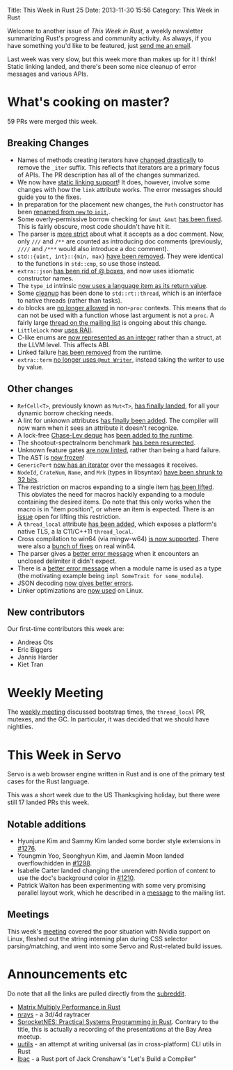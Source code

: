 Title: This Week in Rust 25
Date: 2013-11-30 15:56
Category: This Week in Rust

Welcome to another issue of *This Week in Rust*, a weekly newsletter
summarizing Rust's progress and community activity. As always, if you have
something you'd like to be featured, just [send me an
email](mailto:corey@octayn.net?subject=This%20Week%20in%20Rust%20Suggestion).

Last week was very slow, but this week more than makes up for it I think!
Static linking landed, and there's been some nice cleanup of error messages
and various APIs.

<!-- more -->

# What's cooking on master?

59 PRs were merged this week.

## Breaking Changes

- Names of methods creating iterators have [changed
  drastically](https://github.com/mozilla/rust/pull/10622) to remove the
  `_iter` suffix. This reflects that iterators are a primary focus of APIs.
  The PR description has all of the changes summarized.
- We now have [static linking
  support](https://github.com/mozilla/rust/pull/10528)! It does, however,
  involve some changes with how the `link` attribute works. The error messages
  should guide you to the fixes.
- In preparation for the placement new changes, the `Path` constructor has
  been [renamed from `new` to
  `init`](https://github.com/mozilla/rust/pull/10697),.
- Some overly-permissive borrow checking for `&mut &mut` [has been
  fixed](https://github.com/mozilla/rust/pull/10519). This is fairly obscure,
  most code shouldn't have hit it.
- The parser is [more strict](https://github.com/mozilla/rust/pull/10642)
  about what it accepts as a doc comment. Now, only `///` and `/**`  are
  counted as introducing doc comments (previously, `////` and `/***` would
  also introduce a doc comment).
- `std::{uint, int}::{min, max}` [have been
  removed](https://github.com/mozilla/rust/pull/10719). They were identical to
  the functions in `std::cmp`, so use those instead.
- `extra::json` [has been rid of @
  boxes](https://github.com/mozilla/rust/pull/10727), and now uses idiomatic
  constructor names.
- The `type_id` intrinsic [now uses a language item as its return
  value](https://github.com/mozilla/rust/pull/10722).
- Some [cleanup](https://github.com/mozilla/rust/pull/10662) has been done to
  `std::rt::thread`, which is an interface to native threads (rather than
  tasks).
- `do` blocks are [no longer
  allowed](https://github.com/mozilla/rust/pull/10581) in non-`proc` contexts.
  This means that `do` can not be used with a function whose last argument is
  not a `proc`. A fairly large [thread on the mailing
  list](https://mail.mozilla.org/pipermail/rust-dev/2013-November/006999.html)
  is ongoing about this change.
- `LittleLock` now [uses RAII](https://github.com/mozilla/rust/pull/10660).
- C-like enums are [now represented as an
  integer](https://github.com/mozilla/rust/pull/10652) rather than a struct,
  at the LLVM level. This affects ABI.
- Linked failure [has been
  removed](https://github.com/mozilla/rust/pull/10603) from the runtime.
- `extra::term` [no longer uses `@mut
  Writer`](https://github.com/mozilla/rust/pull/10637), instead taking the
  writer to use by value.

## Other changes

- `RefCell<T>`, previously known as `Mut<T>`, [has finally
  landed](https://github.com/mozilla/rust/pull/10514), for all your dynamic
  borrow checking needs.
- A lint for unknown attributes [has finally been
  added](https://github.com/mozilla/rust/pull/10316). The compiler will now
  warn when it sees an attribute it doesn't recognize.
- A lock-free [Chase-Lev
  deque](http://citeseerx.ist.psu.edu/viewdoc/download?doi=10.1.1.170.1097&rep=rep1&type=pdf)
  has [been added to the runtime](https://github.com/mozilla/rust/pull/10678).
- The shootout-spectralnorm benchmark [has been
  resurrected](https://github.com/mozilla/rust/pull/10704).
- Unknown feature gates [are now
  linted](https://github.com/mozilla/rust/pull/10680), rather than being a
  hard failure.
- The AST is [now frozen](https://github.com/mozilla/rust/pull/10693)!
- `GenericPort` [now has an
  iterator](https://github.com/mozilla/rust/pull/10688) over the messages it
  receives.
- `NodeId`, `CrateNum`, `Name`, and `Mrk` (types in libsyntax) [have been
  shrunk to 32 bits](https://github.com/mozilla/rust/pull/10670).
- The restriction on macros expanding to a single item [has been
  lifted](https://github.com/mozilla/rust/pull/10649). This obviates the need
  for macros hackily expanding to a module containing the desired items. Do
  note that this only works when the macro is in "item position", or where an
  item is expected. There is an
  [issue](https://github.com/mozilla/rust/issues/10681) open for lifting this
  restriction.
- A `thread_local` attribute [has been
  added](https://github.com/mozilla/rust/pull/10312), which exposes a
  platform's native TLS, a la C11/C++11 `thread_local`.
- Cross compilation to win64 (via mingw-w64) [is now
  supported](https://github.com/mozilla/rust/pull/10578). There were also a
  [bunch of fixes](https://github.com/mozilla/rust/pull/10631) on real win64.
- The parser gives a [better error
  message](https://github.com/mozilla/rust/pull/10641) when it encounters an
  unclosed delimiter it didn't expect.
- There is a [better error
  message](https://github.com/mozilla/rust/pull/10475) when a module name is
  used as a type (the motivating example being `impl SomeTrait for some_module`).
- JSON decoding [now gives better
  errors](https://github.com/mozilla/rust/pull/10625).
- Linker optimizations are [now
  used](https://github.com/mozilla/rust/pull/10620) on Linux.

## New contributors

Our first-time contributors this week are:

- Andreas Ots
- Eric Biggers
- Jannis Harder
- Kiet Tran

# Weekly Meeting

The [weekly
meeting](https://github.com/mozilla/rust/wiki/Meeting-weekly-2013-11-26)
discussed bootstrap times, the `thread_local` PR, mutexes, and the GC. In
particular, it was decided that we should have nightlies.

# This Week in Servo

Servo is a web browser engine written in Rust and is one of the primary test
cases for the Rust language.

This was a short week due to the US Thanksgiving holiday, but there were still
17 landed PRs this week.

## Notable additions
- Hyunjune Kim and Sammy Kim landed some border style extensions in
  [#1276](http://github.com/mozilla/servo/pull/1322).
- Youngmin Yoo, Seonghyun Kim, and Jaemin Moon landed overflow:hidden in
  [#1298](http://github.com/mozilla/servo/pull/1298).
- Isabelle Carter landed changing the unrendered portion of content to use the
  doc's background color in [#1210](http://github.com/mozilla/servo/pull/1210).
- Patrick Walton has been experimenting with some very promising parallel
  layout work, which he described in a
  [message](https://groups.google.com/forum/#!topic/mozilla.dev.servo/1nKmBvFewIs)
  to the mailing list.

## Meetings

This week's [meeting](https://github.com/mozilla/servo/wiki/Meeting-2013-11-25)
covered the poor situation with Nvidia support on Linux, fleshed out the string
interning plan during CSS selector parsing/matching, and went into some Servo
and Rust-related build issues.

# Announcements etc

Do note that all the links are pulled directly from the
[subreddit](https://reddit.com/r/rust).

- [Matrix Multiply Performance in Rust](http://www.reddit.com/r/rust/comments/1rf8rz/matrix_multiply_performance_in_rust/)
- [nrays](https://github.com/sebcrozet/nrays) - a 3d/4d raytracer
- [SprocketNES: Practical Systems Programming in
  Rust](https://air.mozilla.org/sprocketnes-practical-systems-programming-in-rust/).
  Contrary to the title, this is actually a recording of the presentations at
  the Bay Area meetup.
- [uutils](https://github.com/uutils/coreutils) - an attempt at writing
  universal (as in cross-platform) CLI utils in Rust
- [lbac](https://github.com/cmr/lets-build-a-compiler) - a Rust port of Jack
  Crenshaw's "Let's Build a Compiler"
